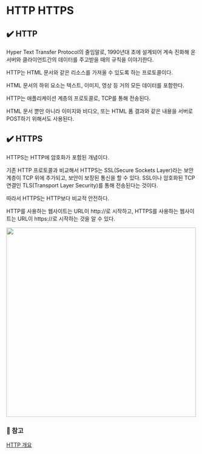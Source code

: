 # HTTP HTTPS

## ✔️ HTTP

Hyper Text Transfer Protocol의 줄임말로, 1990년대 초에 설계되어 계속 진화해 온 서버와 클라이언트간의 데이터를 주고받을 때의 규칙을 이야기한다.

HTTP는 HTML 문서와 같은 리소스를 가져올 수 있도록 하는 프로토콜이다.

HTML 문서의 하위 요소는 텍스트, 이미지, 영상 등 거의 모든 데이터를 포함한다.

HTTP는 애플리케이션 계층의 프로토콜로, TCP를 통해 전송된다.

HTML 문서 뿐만 아니라 이미지와 비디오, 또는 HTML 폼 결과와 같은 내용을 서버로 POST하기 위해서도 사용된다.

## ✔️ HTTPS

HTTPS는 HTTP에 암호화가 포함된 개념이다.

기존 HTTP 프로토콜과 비교해서 HTTPS는 SSL(Secure Sockets Layer)라는 보안 계층이 TCP 위에 추가되고, 보안이 보장된 통신을 할 수 있다. SSL이나 암호화된 TCP 연결인 TLS(Transport Layer Security)를 통해 전송된다는 것이다.

따라서 HTTPS는 HTTP보다 비교적 안전하다.

HTTP를 사용하는 웹사이트는 URL이 http://로 시작하고, HTTPS를 사용하는 웹사이트는 URL이 https://로 시작하는 것을 알 수 있다.

<img src="https://www.cloudflare.com/img/learning/security/glossary/what-is-ssl/http-vs-https.svg" width="500"/>

### 🚩 참고

[HTTP 개요](https://developer.mozilla.org/ko/docs/Web/HTTP/Overview)
